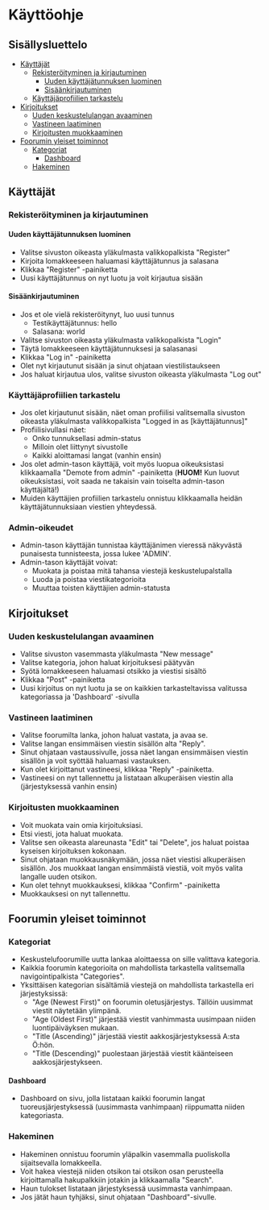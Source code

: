 # Käyttöohje

## Sisällysluettelo
- [Käyttäjät](#käyttäjät)
  - [Rekisteröityminen ja kirjautuminen](#rekisteröityminen-ja-kirjautuminen)
    - [Uuden käyttäjätunnuksen luominen](#uuden-käyttäjätunnuksen-luominen)
    - [Sisäänkirjautuminen](#sisäänkirjautuminen)
  - [Käyttäjäprofiilien tarkastelu](#käyttäjäprofiilien-tarkastelu)
- [Kirjoitukset](#kirjoitukset)
  - [Uuden keskustelulangan avaaminen](#uuden-keskustelulangan-avaaminen)
  - [Vastineen laatiminen](#vastineen-laatiminen)
  - [Kirjoitusten muokkaaminen](#kirjoitusten-muokkaaminen)
- [Foorumin yleiset toiminnot](#foorumin-yleiset-toiminnot)
  - [Kategoriat](#kategoriat)
    - [Dashboard](#dashboard)
  - [Hakeminen](#hakeminen)
  
## Käyttäjät
### Rekisteröityminen ja kirjautuminen
#### Uuden käyttäjätunnuksen luominen
- Valitse sivuston oikeasta yläkulmasta valikkopalkista "Register"
- Kirjoita lomakkeeseen haluamasi käyttäjätunnus ja salasana
- Klikkaa "Register" -painiketta
- Uusi käyttäjätunnus on nyt luotu ja voit kirjautua sisään

#### Sisäänkirjautuminen
- Jos et ole vielä rekisteröitynyt, luo uusi tunnus
  - Testikäyttäjätunnus: hello
  - Salasana: world
- Valitse sivuston oikeasta yläkulmasta valikkopalkista "Login"
- Täytä lomakkeeseen käyttäjätunnuksesi ja salasanasi
- Klikkaa "Log in" -painiketta
- Olet nyt kirjautunut sisään ja sinut ohjataan viestilistaukseen
- Jos haluat kirjautua ulos, valitse sivuston oikeasta yläkulmasta "Log out"

### Käyttäjäprofiilien tarkastelu
- Jos olet kirjautunut sisään, näet oman profiilisi valitsemalla sivuston oikeasta yläkulmasta valikkopalkista "Logged in as [käyttäjätunnus]"
- Profiilisivullasi näet:
  - Onko tunnuksellasi admin-status
  - Milloin olet liittynyt sivustolle
  - Kaikki aloittamasi langat (vanhin ensin)
- Jos olet admin-tason käyttäjä, voit myös luopua oikeuksistasi klikkaamalla "Demote from admin" -painiketta (**HUOM!** Kun luovut oikeuksistasi, voit saada ne takaisin vain toiselta admin-tason käyttäjältä!)
- Muiden käyttäjien profiilien tarkastelu onnistuu klikkaamalla heidän käyttäjätunnuksiaan viestien yhteydessä.

### Admin-oikeudet
- Admin-tason käyttäjän tunnistaa käyttäjänimen vieressä näkyvästä punaisesta tunnisteesta, jossa lukee 'ADMIN'.
- Admin-tason käyttäjät voivat:
  - Muokata ja poistaa mitä tahansa viestejä keskustelupalstalla
  - Luoda ja poistaa viestikategorioita
  - Muuttaa toisten käyttäjien admin-statusta

## Kirjoitukset
### Uuden keskustelulangan avaaminen
- Valitse sivuston vasemmasta yläkulmasta "New message"
- Valitse kategoria, johon haluat kirjoituksesi päätyvän
- Syötä lomakkeeseen haluamasi otsikko ja viestisi sisältö
- Klikkaa "Post" -painiketta
- Uusi kirjoitus on nyt luotu ja se on kaikkien tarkasteltavissa valitussa kategoriassa ja 'Dashboard' -sivulla

### Vastineen laatiminen
- Valitse foorumilta lanka, johon haluat vastata, ja avaa se.
- Valitse langan ensimmäisen viestin sisällön alta "Reply".
- Sinut ohjataan vastaussivulle, jossa näet langan ensimmäisen viestin sisällön ja voit syöttää haluamasi vastauksen.
- Kun olet kirjoittanut vastineesi, klikkaa "Reply" -painiketta.
- Vastineesi on nyt tallennettu ja listataan alkuperäisen viestin alla (järjestyksessä vanhin ensin)

### Kirjoitusten muokkaaminen
- Voit muokata vain omia kirjoituksiasi.
- Etsi viesti, jota haluat muokata.
- Valitse sen oikeasta alareunasta "Edit" tai "Delete", jos haluat poistaa kyseisen kirjoituksen kokonaan.
- Sinut ohjataan muokkausnäkymään, jossa näet viestisi alkuperäisen sisällön. Jos muokkaat langan ensimmäistä viestiä, voit myös valita langalle uuden otsikon.
- Kun olet tehnyt muokkauksesi, klikkaa "Confirm" -painiketta
- Muokkauksesi on nyt tallennettu.

## Foorumin yleiset toiminnot
### Kategoriat
- Keskustelufoorumille uutta lankaa aloittaessa on sille valittava kategoria.
- Kaikkia foorumin kategorioita on mahdollista tarkastella valitsemalla navigointipalkista "Categories".
- Yksittäisen kategorian sisältämiä viestejä on mahdollista tarkastella eri järjestyksissä:
  - "Age (Newest First)" on foorumin oletusjärjestys. Tällöin uusimmat viestit näytetään ylimpänä.
  - "Age (Oldest First)" järjestää viestit vanhimmasta uusimpaan niiden luontipäiväyksen mukaan.
  - "Title (Ascending)" järjestää viestit aakkosjärjestyksessä A:sta Ö:hön.
  - "Title (Descending)" puolestaan järjestää viestit käänteiseen aakkosjärjestykseen.

#### Dashboard
- Dashboard on sivu, jolla listataan kaikki foorumin langat tuoreusjärjestyksessä (uusimmasta vanhimpaan) riippumatta niiden kategoriasta.

### Hakeminen
- Hakeminen onnistuu foorumin yläpalkin vasemmalla puoliskolla sijaitsevalla lomakkeella.
- Voit hakea viestejä niiden otsikon tai otsikon osan perusteella kirjoittamalla hakupalkkiin jotakin ja klikkaamalla "Search".
- Haun tulokset listataan järjestyksessä uusimmasta vanhimpaan.
- Jos jätät haun tyhjäksi, sinut ohjataan "Dashboard"-sivulle.
